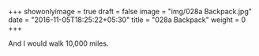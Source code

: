 +++
showonlyimage = true
draft = false
image = "img/028a Backpack.jpg"
date = "2016-11-05T18:25:22+05:30"
title = "028a Backpack"
weight = 0
+++

And I would walk 10,000 miles.


